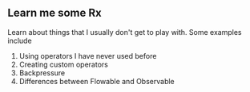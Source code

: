 ## Learn me some Rx

Learn about things that I usually don't get to play with. Some examples include

1. Using operators I have never used before
2. Creating custom operators
3. Backpressure
4. Differences between Flowable and Observable

